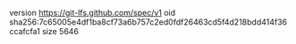version https://git-lfs.github.com/spec/v1
oid sha256:7c65005e4df1ba8cf73a6b757c2ed0fdf26463cd5f4d218bdd414f36ccafcfa1
size 5646
